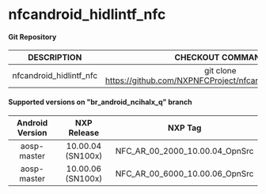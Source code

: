 # nfcandroid_hidlintf_nfc

#### Git Repository

| DESCRIPTION        | CHECKOUT COMMAND          |
| :-------------: |:-------------:| 
| nfcandroid_hidlintf_nfc    |  git clone https://github.com/NXPNFCProject/nfcandroid_hidlintf_nfc.git |


#### Supported versions on "br_android_ncihalx_q" branch

| Android Version        | NXP Release          | NXP Tag  |
| :-------------: |:---------------------:| :-----:|
| aosp-master                |  10.00.04 (SN100x) |  NFC_AR_00_2000_10.00.04_OpnSrc  |
| aosp-master                |  10.00.06 (SN100x) |  NFC_AR_00_6000_10.00.06_OpnSrc  |





